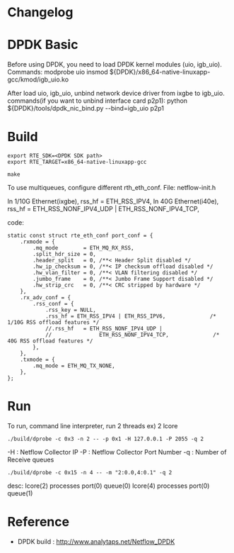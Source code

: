 # Changelog

# DPDK Basic
Before using DPDK, you need to load DPDK kernel modules (uio, igb_uio).
Commands:
 modprobe uio
 insmod ${DPDK}/x86_64-native-linuxapp-gcc/kmod/igb_uio.ko

After load uio, igb_uio, unbind network device driver from ixgbe to igb_uio.
commands(if you want to unbind interface card p2p1):
python ${DPDK}/tools/dpdk_nic_bind.py --bind=igb_uio p2p1

# Build
~~~~
export RTE_SDK=<DPDK SDK path>
export RTE_TARGET=x86_64-native-linuxapp-gcc

make
~~~~

To use multiqueues, configure different rth_eth_conf.
File: netflow-init.h

In 1/10G Ethernet(ixgbe), rss_hf = ETH_RSS_IPV4,
In 40G Ethernet(i40e), rss_hf = ETH_RSS_NONF_IPV4_UDP | ETH_RSS_NONF_IPV4_TCP, 

code:
~~~
static const struct rte_eth_conf port_conf = {
    .rxmode = {
        .mq_mode        = ETH_MQ_RX_RSS,
        .split_hdr_size = 0,
        .header_split   = 0, /**< Header Split disabled */
        .hw_ip_checksum = 0, /**< IP checksum offload disabled */
        .hw_vlan_filter = 0, /**< VLAN filtering disabled */
        .jumbo_frame    = 0, /**< Jumbo Frame Support disabled */
        .hw_strip_crc   = 0, /**< CRC stripped by hardware */
    },
    .rx_adv_conf = {
        .rss_conf = {
            .rss_key = NULL,
            .rss_hf = ETH_RSS_IPV4 | ETH_RSS_IPV6,              /* 1/10G RSS offload features */
            //.rss_hf   = ETH_RSS_NONF_IPV4_UDP |
            //               ETH_RSS_NONF_IPV4_TCP,              /* 40G RSS offload features */
        },
    },
    .txmode = {
        .mq_mode = ETH_MQ_TX_NONE,
    },
};

~~~~

# Run

To run, command line interpreter, run 2 threads
ex) 2 lcore
~~~~
./build/dprobe -c 0x3 -n 2 -- -p 0x1 -H 127.0.0.1 -P 2055 -q 2
~~~~

-H : Netflow Collector IP
-P : Netflow Collector Port Number
-q : Number of Receive queues

~~~~
./build/dprobe -c 0x15 -n 4 -- -m "2:0.0,4:0.1" -q 2
~~~~
desc: lcore(2) processes port(0) queue(0)
      lcore(4) processes port(0) queue(1)

# Reference
* DPDK build : http://www.analytaps.net/Netflow_DPDK

